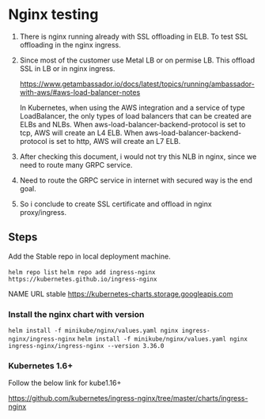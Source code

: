 # Nginx testing

1. There is nginx running already with SSL offloading in ELB. To test SSL offloading in the nginx ingress.

2. Since most of the customer use Metal LB or on permise LB. This offload SSL in LB or in nginx ingress.

    <https://www.getambassador.io/docs/latest/topics/running/ambassador-with-aws/#aws-load-balancer-notes>

    In Kubernetes, when using the AWS integration and a service of type LoadBalancer, the only types of load balancers that can be created are ELBs and NLBs. When aws-load-balancer-backend-protocol is set to tcp, AWS will create an L4 ELB. When aws-load-balancer-backend-protocol is set to http, AWS will create an L7 ELB.

3. After checking this document, i would not try this NLB in nginx, since we need to route many GRPC service.

4. Need to route the GRPC service in internet with secured way is the end goal.

5. So i conclude to create SSL certificate and offload in nginx proxy/ingress.

## Steps

Add the Stable repo in local deployment machine.

`helm repo list`
`helm repo add ingress-nginx https://kubernetes.github.io/ingress-nginx`

NAME   URL
stable <https://kubernetes-charts.storage.googleapis.com>

### Install the nginx chart with version

`helm install -f minikube/nginx/values.yaml nginx ingress-nginx/ingress-nginx`
`helm install -f minikube/nginx/values.yaml nginx ingress-nginx/ingress-nginx --version 3.36.0`

### Kubernetes 1.6+

Follow the below link for kube1.16+

<https://github.com/kubernetes/ingress-nginx/tree/master/charts/ingress-nginx>
